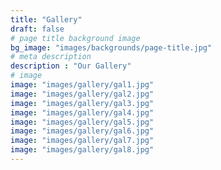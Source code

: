 ```yaml
---
title: "Gallery"
draft: false
# page title background image
bg_image: "images/backgrounds/page-title.jpg"
# meta description
description : "Our Gallery"
# image
image: "images/gallery/gal1.jpg"
image: "images/gallery/gal2.jpg"
image: "images/gallery/gal3.jpg"
image: "images/gallery/gal4.jpg"
image: "images/gallery/gal5.jpg"
image: "images/gallery/gal6.jpg"
image: "images/gallery/gal7.jpg"
image: "images/gallery/gal8.jpg"
---
```

